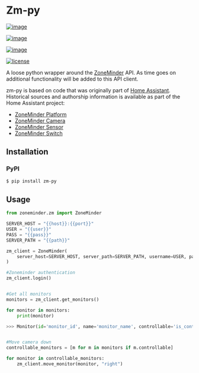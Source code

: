 # Zm-py

[![image](https://badge.fury.io/py/zm-py.svg)](https://badge.fury.io/py/zm-py/)

[![image](https://travis-ci.org/rohankapoorcom/zm-py.svg?branch=master)](https://travis-ci.org/rohankapoorcom/zm-py)

[![image](https://img.shields.io/pypi/pyversions/zm-py.svg)](https://pypi.python.org/pypi/zm-py)

[![license](https://img.shields.io/github/license/rohankapoorcom/zm-py.svg?style=flat-square)](https://github.com/rohankapoorcom/zm-py/blob/master/LICENSE.md)

A loose python wrapper around the [ZoneMinder](https://www.zoneminder.org) API. As time goes on additional functionality will be added to this API client.

zm-py is based on code that was originally part of [Home Assistant](https://www.home-assistant.io). Historical sources and authorship information is available as part of the Home Assistant project:

- [ZoneMinder Platform](https://github.com/home-assistant/home-assistant/commits/dev/homeassistant/components/zoneminder.py)
- [ZoneMinder Camera](https://github.com/home-assistant/home-assistant/commits/dev/homeassistant/components/camera/zoneminder.py)
- [ZoneMinder Sensor](https://github.com/home-assistant/home-assistant/commits/dev/homeassistant/components/sensor/zoneminder.py)
- [ZoneMinder Switch](https://github.com/home-assistant/home-assistant/commits/dev/homeassistant/components/switch/zoneminder.py)

## Installation

### PyPI

```bash
$ pip install zm-py
```

## Usage

```python
from zoneminder.zm import ZoneMinder

SERVER_HOST = "{{host}}:{{port}}"
USER = "{{user}}"
PASS = "{{pass}}"
SERVER_PATH = "{{path}}"

zm_client = ZoneMinder(
    server_host=SERVER_HOST, server_path=SERVER_PATH, username=USER, password=PASS, verify_ssl=False
)

#Zoneminder authentication
zm_client.login()


#Get all monitors
monitors = zm_client.get_monitors()

for monitor in monitors:
    print(monitor)

>>> Monitor(id='monitor_id', name='monitor_name', controllable='is_controllable')


#Move camera down
controllable_monitors = [m for m in monitors if m.controllable]

for monitor in controllable_monitors:
    zm_client.move_monitor(monitor, "right")
```
